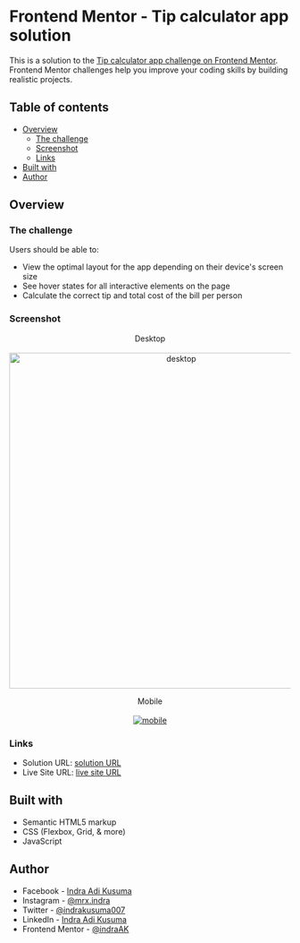 # Frontend Mentor - Tip calculator app solution

This is a solution to the [Tip calculator app challenge on Frontend Mentor](https://www.frontendmentor.io/challenges/tip-calculator-app-ugJNGbJUX). Frontend Mentor challenges help you improve your coding skills by building realistic projects.

## Table of contents

- [Overview](#overview)
  - [The challenge](#the-challenge)
  - [Screenshot](#screenshot)
  - [Links](#links)
- [Built with](#built-with)
- [Author](#author)

## Overview

### The challenge

Users should be able to:

- View the optimal layout for the app depending on their device's screen size
- See hover states for all interactive elements on the page
- Calculate the correct tip and total cost of the bill per person

### Screenshot

<p align="center">
   Desktop
   <br></br>
  <a href="https://ibb.co/6twb9Dc"><img src="https://i.ibb.co/3FdW6S5/desktop.png" alt="desktop" width="600" border="0"></a>
</p>

<p align="center">
   Mobile
   <br></br>
  <a href="https://ibb.co/VMGtxT3"><img src="https://i.ibb.co/kqTxJXM/mobile.png" alt="mobile" border="0"></a>
</p>

### Links

- Solution URL: [solution URL](https://www.frontendmentor.io/solutions/responsive-sunnyside-agency-landing-page-using-html-css-and-js-T3VvmpLcB)
- Live Site URL: [live site URL](https://focused-chandrasekhar-e687c5.netlify.app/)

## Built with

- Semantic HTML5 markup
- CSS (Flexbox, Grid, & more)
- JavaScript

## Author

- Facebook - [Indra Adi Kusuma](https:/facebook.com/profile.php?id=100009019826862)
- Instagram - [@mrx.indra](https://instagram.com/mrx.indra)
- Twitter - [@indrakusuma007](https://twitter.com/indrakusuma007?s=09)
- LinkedIn - [Indra Adi Kusuma](https://www.linkedin.com/in/indra-adi-kusuma-a37955173)
- Frontend Mentor - [@indraAK](https://www.frontendmentor.io/profile/indraAK)
